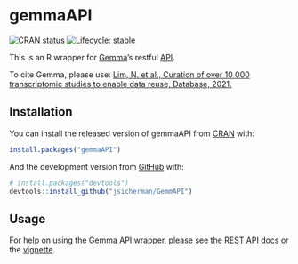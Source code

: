 
# gemmaAPI

<!-- badges: start -->

[![CRAN
status](https://www.r-pkg.org/badges/version/gemmaAPI)](https://CRAN.R-project.org/package=gemmaAPI)
[![Lifecycle:
stable](https://img.shields.io/badge/lifecycle-stable-brightgreen.svg)](https://www.tidyverse.org/lifecycle/#stable)
<!-- badges: end -->

This is an R wrapper for [Gemma](http://gemma.msl.ubc.ca)’s restful
[API](https://gemma.msl.ubc.ca/resources/restapidocs/).

To cite Gemma, please use: [Lim, N. et al., Curation of over 10 000
transcriptomic studies to enable data reuse, Database,
2021.](https://doi.org/10.1093/database/baab006)

## Installation

You can install the released version of gemmaAPI from
[CRAN](https://CRAN.R-project.org) with:

``` r
install.packages("gemmaAPI")
```

And the development version from [GitHub](https://github.com/) with:

``` r
# install.packages("devtools")
devtools::install_github("jsicherman/GemmAPI")
```

## Usage

For help on using the Gemma API wrapper, please see [the REST API
docs](https://gemma.msl.ubc.ca/resources/restapidocs/) or the
[vignette](vignettes/Usage.html).
